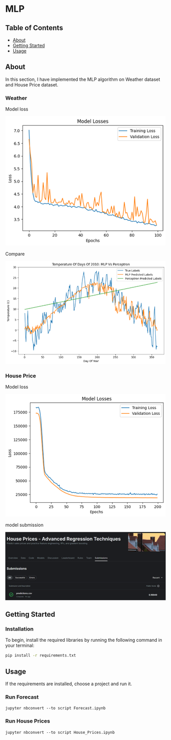 # MLP

## Table of Contents

- [About](#about)
- [Getting Started](#getting-started)
- [Usage](#usage)

## About <a name="about"></a>

In this section, I have implemented the MLP algorithm on Weather dataset and House Price dataset.

### Weather

Model loss

![Model loss](output/weather_loss.png)

Compare

![Models compare](output/compare.png)

### House Price

Model loss

![Model loss](output/house_price_loss.png)

model submission

![Models compare](output/submission.png)

## Getting Started <a name="getting-started"></a>

### Installation

To begin, install the required libraries by running the following command in your terminal:

```bash
pip install -r requirements.txt
```

## Usage <a name = "usage"></a>

If the requirements are installed, choose a project and run it.

### Run Forecast

``` terminal
jupyter nbconvert --to script Forecast.ipynb
```

### Run House Prices

``` terminal
jupyter nbconvert --to script House_Prices.ipynb
```
